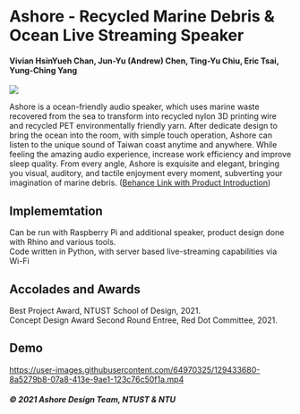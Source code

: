 # Ashore - Recycled Marine Debris & Ocean Live Streaming Speaker
#### Vivian HsinYueh Chan, Jun-Yu (Andrew) Chen, Ting-Yu Chiu, Eric Tsai, Yung-Ching Yang
![](https://i.imgur.com/cHsbmay.png)

Ashore is a ocean-friendly audio speaker, which uses marine waste recovered from the sea to transform into recycled nylon 3D printing wire and recycled PET environmentally friendly yarn. After dedicate design to bring the ocean into the room, with simple touch operation, Ashore can listen to the unique sound of Taiwan coast anytime and anywhere. While feeling the amazing audio experience, increase work efficiency and improve sleep quality.
From every angle, Ashore is exquisite and elegant, bringing you visual, auditory, and tactile enjoyment every moment, subverting your imagination of marine debris. ([Behance Link with Product Introduction](https://www.behance.net/gallery/117282479/Ashore))

## Implememtation
Can be run with Raspberry Pi and additional speaker, product design done with Rhino and various tools.\
Code written in Python, with server based live-streaming capabilities via Wi-Fi

## Accolades and Awards
Best Project Award, NTUST School of Design, 2021.\
Concept Design Award Second Round Entree, Red Dot Committee, 2021.
  
## Demo

https://user-images.githubusercontent.com/64970325/129433680-8a5279b8-07a8-413e-9ae1-123c76c50f1a.mp4

##### © 2021 Ashore Design Team, NTUST & NTU
